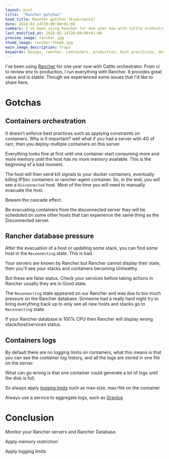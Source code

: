 ```yaml
---
layout: post
title:  "Rancher gotchas"
head_title: Rancher gotchas [Experience]
date: 2018-02-14T20:00:00+01:00
summary: I've been using Rancher for one year now with Cattle orchestrator. From ci to review env to production, I run everything with Rancher. It provides great value and is stable. Though we experienced some issues that I'd like to share here.
last_modified_at: 2018-02-14T20:00:00+01:00
preview_image: rancher.jpg
thumb_image: rancher-thumb.jpg
main_image_description: Traps
keywords: Devops, rancher, containers, production, best practicies, docker, save money, startup
---
```


I've been using [Rancher](https://rancher.com) for one year now with Cattle orchestrator.
From ci to review env to production, I run everything with Rancher.
It provides great value and is stable.
Though we experienced some issues that I'd like to share here.

# Gotchas

## Containers orchestration

It doesn't enforce best practices such as applying constraints on containers. Why is it important? well what if you had a server with 4G of ram, then you deploy multiple containers on this server. 

Everything looks fine at first until one container start consuming more and more
memory until the host has no more memory available. This is the beginning of a bad moment.

The host will then send kill signals to your
docker containers, eventually killing IPSec containers or rancher-agent container. So, in the end, you will see a `Disconnected` host. Most of
the time you will need to manually evacuate the host.

Beware the cascade effect.

Be evacuating containers from the disconnected server they will be scheduled on some other hosts that can experience the same thing as the
Disconnected server.

## Rancher database pressure

After the evacuation of a host or updating some stack, you can find some host in the `Reconnecting` state. This is bad.

Your servers are known by Rancher but Rancher cannot display their state, then you'll see your stacks and containers becoming Unhealthy.

But these are false status. Check your services before taking actions in Rancher usually they are in Good state.

The `Reconnecting` state appeared on our Rancher and was due to too much pressure on the Rancher database. Someone had a really hard night
try to bring everything back up to only see all new hosts and stacks go to `Reconnecting` state.

If your Rancher database is 100% CPU then Rancher will display wrong stack/host/services status.

## Containers logs

By default there are no logging limits on containers, what this means is that you can see the container log history, and all the logs are
stored in one file on the server.

What can go wrong is that one container could generate a lot of logs until the disk is full.

So always apply [logging limits](https://docs.docker.com/config/containers/logging/json-file/#usage) such as max-size, max-file on the container

Always use a service to aggregate logs, such as [Graylog](https://www.graylog.org)

# Conclusion

Monitor your Rancher servers and Rancher Database.

Apply memory restriction

Apply logging limits